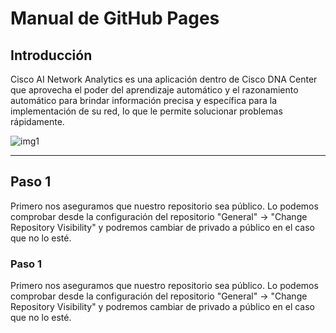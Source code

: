 # Manual de GitHub Pages

## Introducción 
Cisco AI Network Analytics es una aplicación dentro de Cisco DNA Center que aprovecha el poder del aprendizaje automático y el razonamiento automático para brindar información precisa y específica para la implementación de su red, lo que le permite solucionar problemas rápidamente. 

![img1](https://ugeek.github.io/blog/images-blog/githubpages.png)

---

## Paso 1
Primero nos aseguramos que nuestro repositorio sea público. Lo podemos comprobar desde la configuración del repositorio "General" -> "Change Repository Visibility" y podremos cambiar de privado a público en el caso que no lo esté.


### Paso 1
Primero nos aseguramos que nuestro repositorio sea público. Lo podemos comprobar desde la configuración del repositorio "General" -> "Change Repository Visibility" y podremos cambiar de privado a público en el caso que no lo esté.

